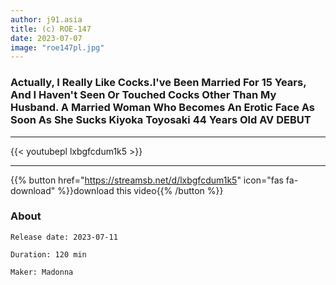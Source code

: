 ```yaml
---
author: j91.asia
title: (c) ROE-147
date: 2023-07-07
image: "roe147pl.jpg"
---
```


### Actually, I Really Like Cocks.I've Been Married For 15 Years, And I Haven't Seen Or Touched Cocks Other Than My Husband. A Married Woman Who Becomes An Erotic Face As Soon As She Sucks Kiyoka Toyosaki 44 Years Old AV DEBUT
___

{{< youtubepl lxbgfcdum1k5 >}}
___

{{% button href="https://streamsb.net/d/lxbgfcdum1k5" icon="fas fa-download" %}}download this video{{% /button %}}
### About

`Release date: 2023-07-11`

`Duration: 120 min`

`Maker:	Madonna`